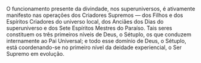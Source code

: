 ﻿O funcionamento presente da divindade, nos superuniversos, é ativamente manifesto nas operações dos Criadores Supremos — dos Filhos e dos Espíritos Criadores do universo local, dos Anciães dos Dias do superuniverso e dos Sete Espíritos Mestres do Paraíso. Tais seres constituem os três primeiros níveis de Deus, o Sétuplo, os que conduzem internamente ao Pai Universal; e todo esse domínio de Deus, o Sétuplo, está coordenando-se no primeiro nível da deidade experiencial, o Ser Supremo em evolução.